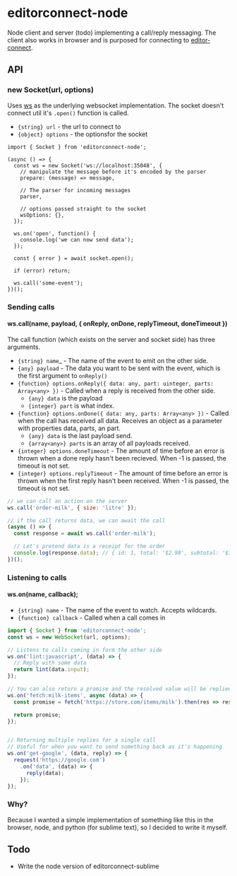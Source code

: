# editorconnect-node

Node client and server (todo) implementing a call/reply messaging. The client also works in browser and is purposed for connecting to [editor-connect](https://github.com/anthonykoch/editorconnect-sublime).

## API 

### new Socket(url, options)

Uses [ws](https://github.com/websockets/ws) as the underlying websocket implementation. The socket doesn't connect util it's `.open()` function is called.

- `{string} url` - the url to connect to
- `{object} options` - the optionsfor the socket

```
import { Socket } from 'editorconnect-node';

(async () => {
  const ws = new Socket('ws://localhost:35048', {
    // manipulate the message before it's encoded by the parser
    prepare: (message) => message,

    // The parser for incoming messages
    parser,

    // options passed straight to the socket
    wsOptions: {}, 
  });

  ws.on('open', function() {
    console.log('we can now send data');
  });

  const { error } = await socket.open();

  if (error) return;
  
  ws.call('some-event');
})();
```

### Sending calls

#### ws.call(name, payload, { onReply, onDone, replyTimeout, doneTimeout })

The call function (which exists on the server and socket side) has three arguments.

- `{string} name`_ - The name of the event to emit on the other side.
- `{any} payload` - The data you want to be sent with the event, which is the first argument to `onReply()`
- `{function} options.onReply({ data: any, part: uinteger, parts: Array<any> })` - Called when a reply is received from the other side. 
  - `{any} data` is the payload 
  - `{integer} part` is what index. 
- `{function} options.onDone({ data: any, parts: Array<any> })` - Called when the call has received all data. Receives an object as a parameter with properties data, parts, an part. 
  - `{any} data` is the last payload send. 
  - `{array<any>} parts` is an array of all payloads received. 
- `{integer} options.doneTimeout` - The amount of time before an error is thrown when a done reply hasn't been recieved. When -1 is passed, the timeout is not set.
- `{integer} options.replyTimeout` - The amount of time before an error is thrown when the first reply hasn't been received. When -1 is passed, the timeout is not set.

```js
// we can call an action on the server
ws.call('order-milk', { size: 'litre' });

// if the call returns data, we can await the call
(async () => {
  const response = await ws.call('order-milk');

  // Let's pretend data is a receipt for the order
  console.log(response.data); // { id: 1, total: '$2.99', subtotal: '$3.07', tax: '$0.08' }
})();
```

### Listening to calls

#### ws.on(name, callback);

- `{string} name` - The name of the event to watch. Accepts wildcards.
- `{function} callback` - Called when a call comes in 

```js
import { Socket } from 'editorconnect-node';
const ws = new WebSocket(url, options);

// Listens to calls coming in form the other side
ws.on('lint:javascript', (data) => {
  // Reply with some data
  return lint(data.input);
});

// You can also return a promise and the resolved value will be replied back to the caller
ws.on('fetch:milk-items', async (data) => {
  const promise = fetch('https://store.com/items/milk').then(res => res.json());

  return promise;
});


// Returning multiple replies for a single call
// Useful for when you want to send something back as it's happening
ws.on('get-google', (data, reply) => {
  request('https://google.com')
    .on('data', (data) => {
      reply(data);
    });
});
```


### Why?

Because I wanted a simple implementation of something like this in the browser, node, and python (for sublime text), so I decided to write it myself.


## Todo

- Write the node version of editorconnect-sublime
